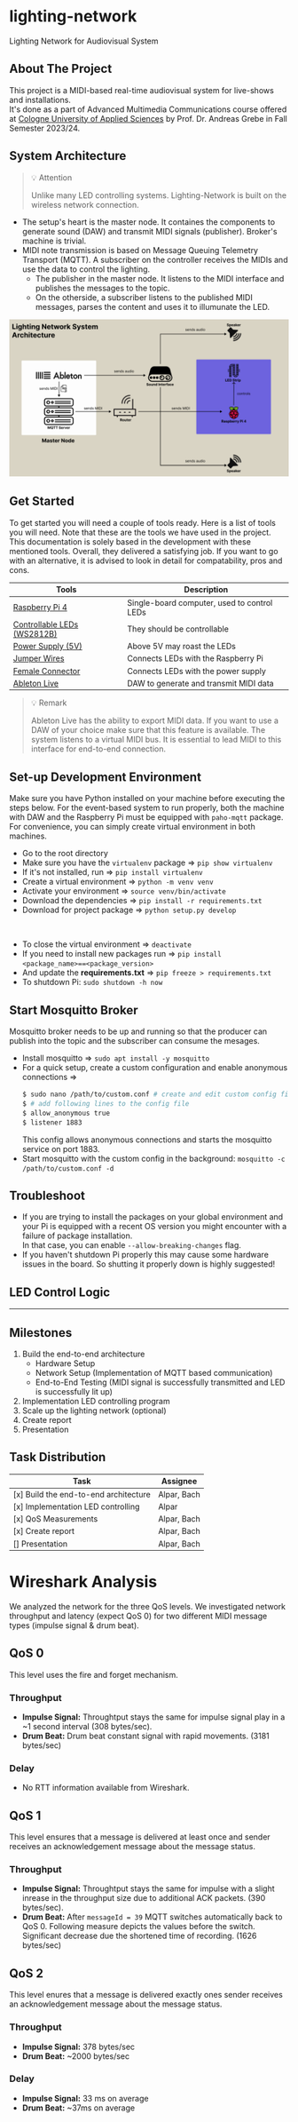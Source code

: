 # lighting-network
Lighting Network for Audiovisual System

## About The Project
This project is a MIDI-based real-time audiovisual system for live-shows and installations. <br>
It's done as a part of Advanced Multimedia Communications course offered at [Cologne University of Applied Sciences](https://www.th-koeln.de/studium/technische-informatik-master_1197.php) by Prof. Dr. Andreas Grebe in Fall Semester 2023/24.

## System Architecture
> 💡 Attention
>
> Unlike many LED controlling systems. Lighting-Network is built on the wireless network connection. 

- The setup's heart is the master node. It containes the components to generate sound (DAW) and transmit MIDI signals (publisher). Broker's machine is trivial.
- MIDI note transmission is based on Message Queuing Telemetry Transport (MQTT). A subscriber on the controller receives the MIDIs and use the data to control the lighting.
    - The publisher in the master node. It listens to the MIDI interface and publishes the messages to the topic.
    - On the otherside, a subscriber listens to the published MIDI messages, parses the content and uses it to illumunate the LED.

![Lighting Network System Architecture](./assets/img/Lighting-Network-System-Architecture.png)

## Get Started
To get started you will need a couple of tools ready. Here is a list of tools you will need. Note that these are the tools we have used in the project. This documentation is solely based in the development with these mentioned tools. Overall, they delivered a satisfying job. If you want to go with an alternative, it is advised to look in detail for compatability, pros and cons.

|Tools|Description|
| --- | --- |
| [Raspberry Pi 4](https://www.raspberrypi.com/) | Single-board computer, used to control LEDs |
| [Controllable LEDs (WS2812B)](https://www.amazon.de/dp/B088BNNP63?psc=1&ref=ppx_yo2ov_dt_b_product_details) | They should be controllable |
| [Power Supply (5V)](https://www.amazon.de/dp/B09KNFD38L?psc=1&ref=ppx_yo2ov_dt_b_product_details) | Above 5V may roast the LEDs |
| [Jumper Wires](https://www.amazon.de/dp/B01EV70C78?psc=1&ref=ppx_yo2ov_dt_b_product_details) | Connects LEDs with the Raspberry Pi |
| [Female Connector](https://www.amazon.de/dp/B0BR4S7J23?psc=1&ref=ppx_yo2ov_dt_b_product_details) | Connects LEDs with the power supply |
| [Ableton Live](https://www.ableton.com/de/shop/?mtm_campaign=20778045271&mtm_kwd=ableton%20live&mtm_source=google&mtm_medium=cpc&mtm_cid=20778045271&mtm_group={AdGroupName}&gclid=Cj0KCQiAtaOtBhCwARIsAN_x-3KUQOT1SvdGork4GlHiQg3X-D_RstrnO8lcREZIC4rGUKvB2Q534vYaAnNqEALw_wcB) | DAW to generate and transmit MIDI data |

> 💡 Remark
> 
> Ableton Live has the ability to export MIDI data. If you want to use a DAW of your choice make sure that this
> feature is available. The system listens to a virtual MIDI bus. It is essential to lead MIDI to this interface for
> end-to-end connection.

## Set-up Development Environment
Make sure you have Python installed on your machine before executing the steps below. For the event-based system to run properly, both the machine with DAW and the Raspberry Pi must be equipped with `paho-mqtt` package. For convenience, you can simply create virtual environment in both machines.

- Go to the root directory
- Make sure you have the `virtualenv` package =>  `pip show virtualenv`
- If it's not installed, run => `pip install virtualenv`
- Create a virtual environment => `python -m venv venv`
- Activate your environment => `source venv/bin/activate`
- Download the dependencies => `pip install -r requirements.txt`
- Download for project package => `python setup.py develop`

<br>

- To close the virtual environment => `deactivate`
- If you need to install new packages run => `pip install <package_name>==<package_version>`
- And update the **requirements.txt** => `pip freeze > requirements.txt`
- To shutdown Pi: `sudo shutdown -h now`

## Start Mosquitto Broker
Mosquitto broker needs to be up and running so that the producer can publish into the topic and the subscriber can consume the mesages.

- Install mosquitto => `sudo apt install -y mosquitto`
- For a quick setup, create a custom configuration and enable anonymous connections =>
    ```bash
    $ sudo nano /path/to/custom.conf # create and edit custom config file
    $ # add following lines to the config file
    $ allow_anonymous true 
    $ listener 1883
    ```
    This config allows anonymous connections and starts the mosquitto service on port 1883.
- Start mosquitto with the custom config in the background: `mosquitto -c /path/to/custom.conf -d` 

## Troubleshoot
- If you are trying to install the packages on your global environment and your Pi is equipped with a recent OS version you might encounter with a failure of package installation. <br> In that case, you can enable `--allow-breaking-changes` flag.
- If you haven't shutdown Pi properly this may cause some hardware issues in the board. So shutting it properly down is highly suggested!

## LED Control Logic


---

## Milestones
1. Build the end-to-end architecture
    - Hardware Setup
    - Network Setup (Implementation of MQTT based communication)
    - End-to-End Testing (MIDI signal is successfully transmitted and LED is successfully lit up)
2. Implementation LED controlling program
3. Scale up the lighting network (optional)
4. Create report
5. Presentation

## Task Distribution
| Task                                   | Assignee        |
|----------------------------------------|-----------------|
| [x] Build the end-to-end architecture     | Alpar, Bach  |
| [x] Implementation LED controlling        | Alpar        |
| [x] QoS Measurements                      | Alpar, Bach  |
| [x] Create report                         | Alpar, Bach  |
| [] Presentation                          | Alpar, Bach   |


# Wireshark Analysis
We analyzed the network for the three QoS levels. We investigated network throughput and latency (expect QoS 0) for two different MIDI message types (impulse signal & drum beat).

## QoS 0
This level uses the fire and forget mechanism.
### Throughput
- **Impulse Signal:** Throughtput stays the same for impulse signal play in a ~1 second interval (308 bytes/sec). 
- **Drum Beat:** Drum beat constant signal with rapid movements. (3181 bytes/sec) 

### Delay
- No RTT information available from Wireshark.

## QoS 1
This level ensures that a message is delivered at least once and sender receives an acknowledgement message about the message status.
### Throughput
- **Impulse Signal:** Throughtput stays the same for impulse with a slight inrease in the throughput size due to additional ACK packets. (390 bytes/sec). 
- **Drum Beat:** After `messageId = 39` MQTT switches automatically back to QoS 0. Following measure depicts the values before the switch. Significant decrease due the shortened time of recording. (1626 bytes/sec) 

## QoS 2
This level enures that a message is delivered exactly ones sender receives an acknowledgement message about the message status.
### Throughput
- **Impulse Signal:** 378 bytes/sec
- **Drum Beat:** ~2000 bytes/sec

### Delay
- **Impulse Signal:** 33 ms on average
- **Drum Beat:** ~37ms on average